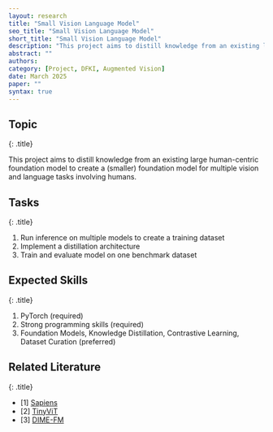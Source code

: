 ```yaml
---
layout: research
title: "Small Vision Language Model"
seo_title: "Small Vision Language Model"
short_title: "Small Vision Language Model"
description: "This project aims to distill knowledge from an existing large human-centric foundation model to create a (smaller) foundation model for multiple vision and language tasks involving humans​."
abstract: ""
authors: 
category: [Project, DFKI, Augmented Vision]
date: March 2025
paper: ""
syntax: true
---
```


## Topic
{: .title}

This project aims to distill knowledge from an existing large human-centric foundation model to create a (smaller) foundation model for multiple vision and language tasks involving humans​.

## Tasks
{: .title}

1. Run inference on multiple models to create a training dataset​
2. Implement a distillation architecture​
3. Train and evaluate model on one benchmark dataset​

## Expected Skills
{: .title}

1. PyTorch (required)​
2. Strong programming skills (required)​
3. Foundation Models, Knowledge Distillation, Contrastive Learning, Dataset Curation (preferred)​

## Related Literature
{: .title}

- [1] [Sapiens](https://github.com/facebookresearch/sapiens)
- [2] [TinyViT](https://github.com/wkcn/TinyViT)
- [3] [DIME-FM​](https://openaccess.thecvf.com/content/ICCV2023/papers/Sun_DIME-FM__DIstilling_Multimodal_and_Efficient_Foundation_Models_ICCV_2023_paper.pdf)
